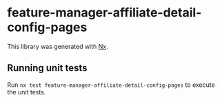 # feature-manager-affiliate-detail-config-pages

This library was generated with [Nx](https://nx.dev).

## Running unit tests

Run `nx test feature-manager-affiliate-detail-config-pages` to execute the unit tests.
